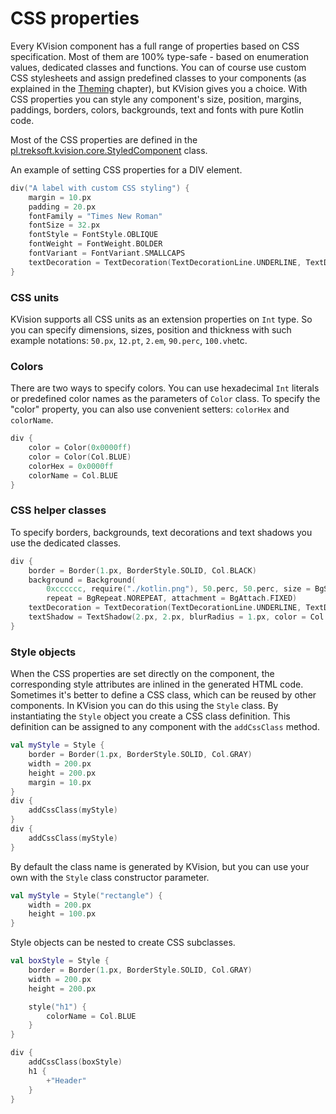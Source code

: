 # CSS properties

Every KVision component has a full range of properties based on CSS specification. Most of them are 100% type-safe - based on enumeration values, dedicated classes and functions. You can of course use custom CSS stylesheets and assign predefined classes to your components  \(as explained in the [Theming](themes.md#adding-a-custom-css-file-to-your-application) chapter\), but KVision gives you a choice. With CSS properties you can style any component's size, position, margins, paddings, borders, colors, backgrounds, text and fonts with pure Kotlin code.

Most of the CSS properties are defined in the [pl.treksoft.kvision.core.StyledComponent](https://rjaros.github.io/kvision/api/pl.treksoft.kvision.core/-styled-component/index.html) class.

An example of setting CSS properties for a DIV element.

```kotlin
div("A label with custom CSS styling") {
    margin = 10.px
    padding = 20.px
    fontFamily = "Times New Roman"
    fontSize = 32.px
    fontStyle = FontStyle.OBLIQUE
    fontWeight = FontWeight.BOLDER
    fontVariant = FontVariant.SMALLCAPS
    textDecoration = TextDecoration(TextDecorationLine.UNDERLINE, TextDecorationStyle.DOTTED, Col.RED)
}
```

### CSS units

KVision supports all CSS units as an extension properties on `Int` type. So you can specify dimensions, sizes, position and thickness with such example notations: `50.px`, `12.pt`, `2.em`, `90.perc`, `100.vh`etc.

### Colors

There are two ways to specify colors. You can use hexadecimal `Int` literals or predefined color names as the parameters of `Color` class. To specify the "color" property, you can also use convenient setters: `colorHex` and `colorName`.

```kotlin
div {
    color = Color(0x0000ff)
    color = Color(Col.BLUE)
    colorHex = 0x0000ff
    colorName = Col.BLUE
}
```

### CSS helper classes

To specify borders, backgrounds, text decorations and text shadows you use the dedicated classes.

```kotlin
div {
    border = Border(1.px, BorderStyle.SOLID, Col.BLACK)
    background = Background(
        0xcccccc, require("./kotlin.png"), 50.perc, 50.perc, size = BgSize.CONTAIN,
        repeat = BgRepeat.NOREPEAT, attachment = BgAttach.FIXED)
    textDecoration = TextDecoration(TextDecorationLine.UNDERLINE, TextDecorationStyle.DOTTED, Col.RED)
    textShadow = TextShadow(2.px, 2.px, blurRadius = 1.px, color = Col.BLACK)
}
```

###  Style objects

When the CSS properties are set directly on the component, the corresponding style attributes are inlined in the generated HTML code. Sometimes it's better to define a CSS class, which can be reused by other components. In KVision you can do this using the `Style` class. By instantiating the `Style` object you create a CSS class definition. This definition can be assigned to any component with the `addCssClass` method.

```kotlin
val myStyle = Style {
    border = Border(1.px, BorderStyle.SOLID, Col.GRAY)
    width = 200.px
    height = 200.px
    margin = 10.px
}
div {
    addCssClass(myStyle)
}
div {
    addCssClass(myStyle)
}
```

By default the class name is generated by KVision, but you can use your own with the `Style` class constructor parameter.

```kotlin
val myStyle = Style("rectangle") {
    width = 200.px
    height = 100.px
}
```

Style objects can be nested to create CSS subclasses.

```kotlin
val boxStyle = Style {
    border = Border(1.px, BorderStyle.SOLID, Col.GRAY)
    width = 200.px
    height = 200.px

    style("h1") {
        colorName = Col.BLUE
    }
}

div {
    addCssClass(boxStyle)
    h1 {
        +"Header"
    }
}
```
